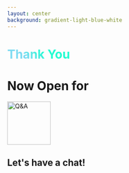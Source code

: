 ```yaml
---
layout: center
background: gradient-light-blue-white
---
```


<div class="flex justify-center">
<h1 class="thanks">Thank You</h1>
</div>
<v-click>

# Now Open for

<div class="flex justify-center">
<img src="/qa.png" alt="Q&A" width="100" height="100"/>
</div>


## Let's have a chat!
</v-click>

<style>
.thanks {
  background-image: linear-gradient(45deg, #7edbf2 10%, #23fcd1 20%);
  background-size: 100%;
  -webkit-background-clip: text;
  -moz-background-clip: text;
  -webkit-text-fill-color: transparent;
  -moz-text-fill-color: transparent;
}
</style>